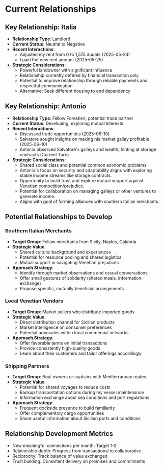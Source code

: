 # Current Relationships

## Key Relationship: Italia
- **Relationship Type**: Landlord
- **Current Status**: Neutral to Negative
- **Recent Interactions**:
  - Adjusted my rent from 0 to 1,575 ducats (2025-05-24)
  - I paid the new rent amount (2025-05-25)
- **Strategic Considerations**:
  - Powerful landowner with significant influence
  - Relationship currently defined by financial transaction only
  - Potential to improve relationship through reliable payments and respectful communication
  - Alternative: Seek different housing to end dependency

## Key Relationship: Antonio
- **Relationship Type**: Fellow Forestieri, potential trade partner
- **Current Status**: Developing, exploring mutual interests
- **Recent Interactions**:
  - Discussed trade opportunities (2025-06-10)
  - Salvatore sought insights on making his market galley profitable (2025-06-10)
  - Antonio observed Salvatore's galleys and wealth, hinting at storage contracts (Current Turn)
- **Strategic Considerations**:
  - Shared social class and potential common economic problems
  - Antonio's focus on security and adaptability aligns with exploring stable income streams like storage contracts.
  - Opportunity to build trust and explore mutual support against Venetian competition/prejudice.
  - Potential for collaboration on managing galleys or other ventures to generate income.
  - Aligns with goal of forming alliances with southern Italian merchants.

## Potential Relationships to Develop

### Southern Italian Merchants
- **Target Group**: Fellow merchants from Sicily, Naples, Calabria
- **Strategic Value**:
  - Shared cultural background and experiences
  - Potential for resource pooling and shared logistics
  - Mutual support in navigating Venetian prejudices
- **Approach Strategy**:
  - Identify through market observations and casual conversations
  - Offer small gestures of solidarity (shared meals, information exchange)
  - Propose specific, mutually beneficial arrangements

### Local Venetian Vendors
- **Target Group**: Market sellers who distribute imported goods
- **Strategic Value**:
  - Direct distribution channel for Sicilian products
  - Market intelligence on consumer preferences
  - Potential advocates within local commercial networks
- **Approach Strategy**:
  - Offer favorable terms on initial transactions
  - Provide consistently high-quality goods
  - Learn about their customers and tailor offerings accordingly

### Shipping Partners
- **Target Group**: Boat owners or captains with Mediterranean routes
- **Strategic Value**:
  - Potential for shared voyages to reduce costs
  - Backup transportation options during my vessel maintenance
  - Information exchange about sea conditions and port regulations
- **Approach Strategy**:
  - Frequent dockside presence to build familiarity
  - Offer complementary cargo opportunities
  - Share useful information about Sicilian ports and conditions

## Relationship Development Metrics
- New meaningful connections per month: Target 1-2
- Relationship depth: Progress from transactional to collaborative
- Reciprocity: Track balance of value exchanged
- Trust building: Consistent delivery on promises and commitments
